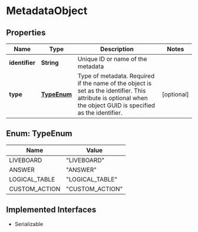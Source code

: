 

# MetadataObject


## Properties

| Name | Type | Description | Notes |
|------------ | ------------- | ------------- | -------------|
|**identifier** | **String** | Unique ID or name of the metadata |  |
|**type** | [**TypeEnum**](#TypeEnum) |   Type of metadata.     Required if the name of the object is set as the identifier. This attribute is optional when the object GUID is specified as the identifier. |  [optional] |



## Enum: TypeEnum

| Name | Value |
|---- | -----|
| LIVEBOARD | &quot;LIVEBOARD&quot; |
| ANSWER | &quot;ANSWER&quot; |
| LOGICAL_TABLE | &quot;LOGICAL_TABLE&quot; |
| CUSTOM_ACTION | &quot;CUSTOM_ACTION&quot; |


## Implemented Interfaces

* Serializable


